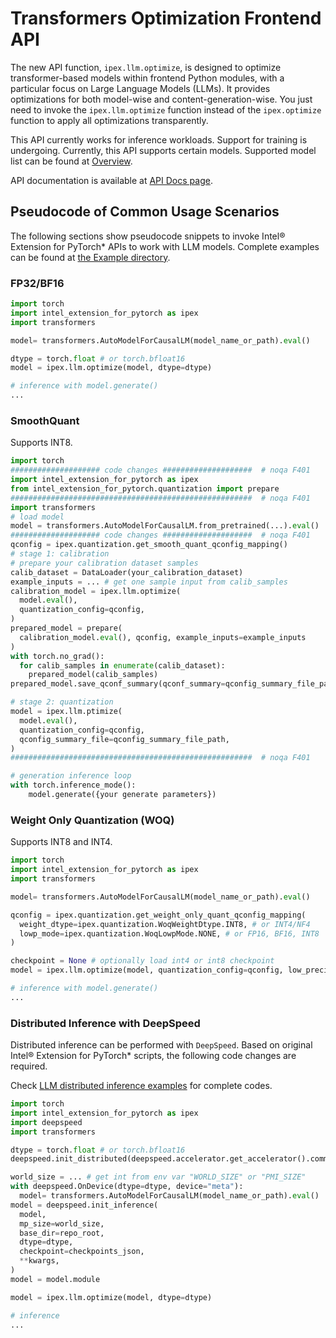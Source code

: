Transformers Optimization Frontend API
======================================

The new API function, `ipex.llm.optimize`, is designed to optimize transformer-based models within frontend Python modules, with a particular focus on Large Language Models (LLMs). It provides optimizations for both model-wise and content-generation-wise. You just need to invoke the `ipex.llm.optimize` function instead of the `ipex.optimize` function to apply all optimizations transparently.

This API currently works for inference workloads. Support for training is undergoing. Currently, this API supports certain models. Supported model list can be found at [Overview](https://intel.github.io/intel-extension-for-pytorch/cpu/latest/tutorials/llm.html#ipexllm-optimized-model-list).

API documentation is available at [API Docs page](https://intel.github.io/intel-extension-for-pytorch/cpu/latest/tutorials/api_doc.html#ipex.llm.optimize).

## Pseudocode of Common Usage Scenarios

The following sections show pseudocode snippets to invoke Intel® Extension for PyTorch\* APIs to work with LLM models. Complete examples can be found at [the Example directory](https://github.com/intel/intel-extension-for-pytorch/tree/v2.2.0%2Bcpu/examples/cpu/inference/python/llm).

### FP32/BF16

``` python
import torch
import intel_extension_for_pytorch as ipex
import transformers

model= transformers.AutoModelForCausalLM(model_name_or_path).eval()

dtype = torch.float # or torch.bfloat16
model = ipex.llm.optimize(model, dtype=dtype)

# inference with model.generate()
...
```

### SmoothQuant

Supports INT8.

``` python
import torch
#################### code changes ####################  # noqa F401
import intel_extension_for_pytorch as ipex
from intel_extension_for_pytorch.quantization import prepare
######################################################  # noqa F401
import transformers
# load model
model = transformers.AutoModelForCausalLM.from_pretrained(...).eval()
#################### code changes ####################  # noqa F401
qconfig = ipex.quantization.get_smooth_quant_qconfig_mapping()
# stage 1: calibration
# prepare your calibration dataset samples
calib_dataset = DataLoader(your_calibration_dataset)
example_inputs = ... # get one sample input from calib_samples
calibration_model = ipex.llm.optimize(
  model.eval(),
  quantization_config=qconfig,
)
prepared_model = prepare(
  calibration_model.eval(), qconfig, example_inputs=example_inputs
)
with torch.no_grad():
  for calib_samples in enumerate(calib_dataset):
    prepared_model(calib_samples)
prepared_model.save_qconf_summary(qconf_summary=qconfig_summary_file_path)

# stage 2: quantization
model = ipex.llm.ptimize(
  model.eval(),
  quantization_config=qconfig,
  qconfig_summary_file=qconfig_summary_file_path,
)
######################################################  # noqa F401

# generation inference loop
with torch.inference_mode():
    model.generate({your generate parameters})
```

### Weight Only Quantization (WOQ)

Supports INT8 and INT4.

``` python
import torch
import intel_extension_for_pytorch as ipex
import transformers

model= transformers.AutoModelForCausalLM(model_name_or_path).eval()

qconfig = ipex.quantization.get_weight_only_quant_qconfig_mapping(
  weight_dtype=ipex.quantization.WoqWeightDtype.INT8, # or INT4/NF4
  lowp_mode=ipex.quantization.WoqLowpMode.NONE, # or FP16, BF16, INT8
)

checkpoint = None # optionally load int4 or int8 checkpoint
model = ipex.llm.optimize(model, quantization_config=qconfig, low_precision_checkpoint=checkpoint)

# inference with model.generate()
...
```

### Distributed Inference with DeepSpeed

Distributed inference can be performed with `DeepSpeed`. Based on original Intel® Extension for PyTorch\* scripts, the following code changes are required.

Check [LLM distributed inference examples](https://github.com/intel/intel-extension-for-pytorch/tree/v2.2.0%2Bcpu/examples/cpu/inference/python/llm/distributed) for complete codes.

``` python
import torch
import intel_extension_for_pytorch as ipex
import deepspeed
import transformers

dtype = torch.float # or torch.bfloat16
deepspeed.init_distributed(deepspeed.accelerator.get_accelerator().communication_backend_name())

world_size = ... # get int from env var "WORLD_SIZE" or "PMI_SIZE"
with deepspeed.OnDevice(dtype=dtype, device="meta"):
  model= transformers.AutoModelForCausalLM(model_name_or_path).eval()
model = deepspeed.init_inference(
  model,
  mp_size=world_size,
  base_dir=repo_root,
  dtype=dtype,
  checkpoint=checkpoints_json,
  **kwargs,
)
model = model.module

model = ipex.llm.optimize(model, dtype=dtype)

# inference
...
```
